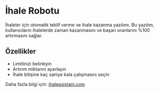 # İhale Robotu
İhaleler için otomatik teklif verme ve ihale kazanma yazılımı. Bu yazılım, kullanıcıların ihalelerde zaman kazanmasını ve başarı oranlarını %100 artırmasını sağlar.

## Özellikler
- Limitinizi belirleyin
- Artırım miktarını ayarlayın
- İhale bitişine kaç saniye kala çalışmasını seçin

Daha fazla bilgi için: [ihaleasistani.com](https://ihaleasistani.com)
